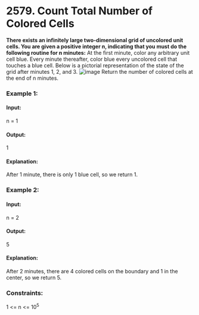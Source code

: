 # 2579. Count Total Number of Colored Cells
**There exists an infinitely large two-dimensional grid of uncolored unit cells. You are given a positive integer n, indicating that you must do the following routine for n minutes:**
At the first minute, color any arbitrary unit cell blue.
Every minute thereafter, color blue every uncolored cell that touches a blue cell.
Below is a pictorial representation of the state of the grid after minutes 1, 2, and 3.
![image](https://github.com/user-attachments/assets/02e770c8-6ac8-4061-86ac-e34f85699388)
Return the number of colored cells at the end of n minutes.

### Example 1:
#### Input: 
n = 1
#### Output:
1
#### Explanation:
After 1 minute, there is only 1 blue cell, so we return 1.

### Example 2:
#### Input: 
n = 2
#### Output:
5
#### Explanation: 
After 2 minutes, there are 4 colored cells on the boundary and 1 in the center, so we return 5. 
 
### Constraints:
1 <= n <= $`10^5`$

